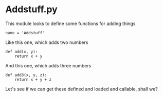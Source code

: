 # Addstuff.py
This module looks to define some functions for adding things

```
name = 'Addstuff'
```

Like this one, which adds two numbers
```
def add(x, y):
    return x + y
```

And this one, which adds three numbers

```
def add3(x, y, z):
    return x + y + z
```

Let's see if we can get these defined and loaded and callable, shall we?
